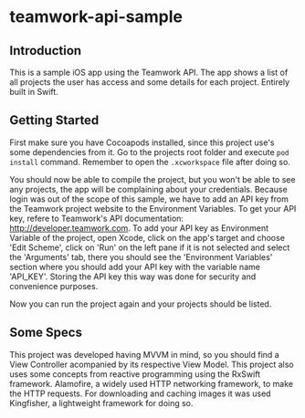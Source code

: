 # teamwork-api-sample

## Introduction

This is a sample iOS app using the Teamwork API. The app shows a list of all projects the user has access and some details for each project. Entirely built in Swift.

## Getting Started

First make sure you have Cocoapods installed, since this project use's some dependencies from it. Go to the projects root folder and execute `pod install` command. Remember to open the `.xcworkspace` file after doing so.

You should now be able to compile the project, but you won't be able to see any projects, the app will be complaining about your credentials. Because login was out of the scope of this sample, we have to add an API key from the Teamwork project website to the Environment Variables. To get your API key, refere to Teamwork's API documentation:  http://developer.teamwork.com. To add your API key as Environment Variable of the project, open Xcode, click on the app's target and choose 'Edit Scheme', click on 'Run' on the left pane if it is not selected and select the 'Arguments' tab, there you should see the 'Environment Variables' section where you should add your API key with the variable name 'API_KEY'. Storing the API key this way was done for security and convenience purposes.

Now you can run the project again and your projects should be listed.

## Some Specs

This project was developed having MVVM in mind, so you should find a View Controller acompanied by its respective View Model. This project also uses some concepts from reactive programming using the RxSwift framework. Alamofire, a widely used HTTP networking framework, to make the HTTP requests. For downloading and caching images it was used Kingfisher, a lightweight framework for doing so.
